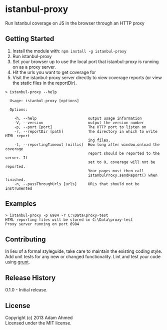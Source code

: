 # istanbul-proxy

Run Istanbul coverage on JS in the browser through an HTTP proxy

## Getting Started

1. Install the module with: `npm install -g istanbul-proxy`
2. Run istanbul-proxy
3. Set your browser up to use the local port that istanbul-proxy is running on as a proxy server.
4. Hit the urls you want to get coverage for
5. Visit the istanbul-proxy server directly to view coverage reports (or view the static files in the reportDir).

```
> istanbul-proxy --help

  Usage: istanbul-proxy [options]

  Options:

    -h, --help                       output usage information
    -V, --version                    output the version number
    -p, --port [port]                The HTTP port to listen on
    -r, --reportDir [path]           The directory in which to write HTML report
                                     ing files.
    -t, --reportingTimeout [millis]  How long after window.onload the coverage
                                     report should be reported to the server. If
                                     set to 0, coverage will not be reported.
                                     Your pages must then call
                                     istanbulProxy.sendReport() when finished.
    -n, --passThroughUrls [urls]     URLs that should not be instrumented
```

## Examples

```
> istanbul-proxy -p 6984 -r C:\Data\proxy-test
HTML reporting files will be stored in C:\Data\proxy-test
Proxy server running on port 6984
```

## Contributing
In lieu of a formal styleguide, take care to maintain the existing coding style. Add unit tests for any new or changed functionality. Lint and test your code using [grunt](https://github.com/gruntjs/grunt).

## Release History
0.1.0 - Initial release.

## License
Copyright (c) 2013 Adam Ahmed  
Licensed under the MIT license.
